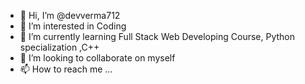 - 👋 Hi, I’m @devverma712
- 👀 I’m interested in Coding
- 🌱 I’m currently learning Full Stack Web Developing Course, Python specialization ,C++
- 💞️ I’m looking to collaborate on myself
- 📫 How to reach me ...

<!---
devverma712/devverma712 is a ✨ special ✨ repository because its `README.md` (this file) appears on your GitHub profile.
You can click the Preview link to take a look at your changes.
--->
